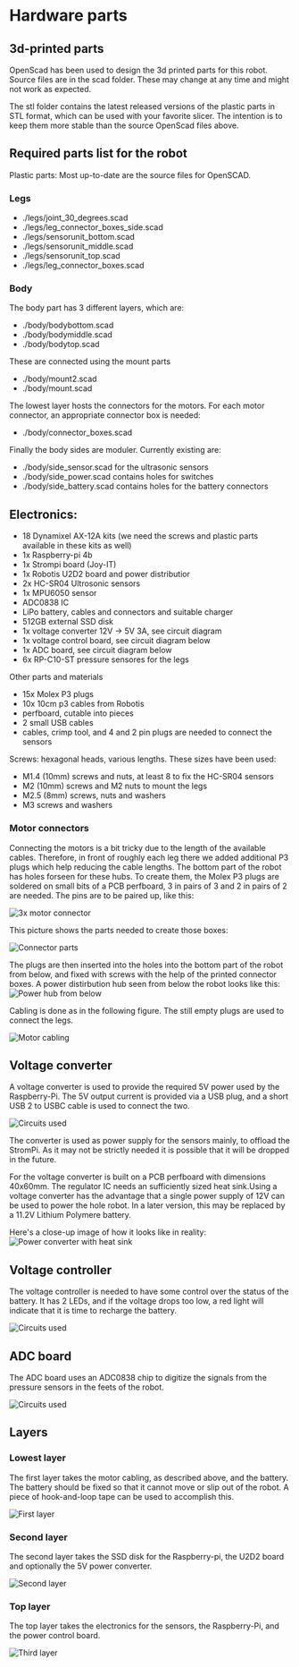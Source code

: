 # Hardware parts
## 3d-printed parts
OpenScad has been used to design the 3d printed parts for this robot. Source files are in the scad folder. These may change at any time and might not work as expected.

The stl folder contains the latest released versions of the plastic parts in STL format, which can be used with your favorite slicer. The intention is to keep them more stable than the source OpenScad files above.

## Required parts list for the robot
Plastic parts: Most up-to-date are the source files for OpenSCAD.

### Legs
* ./legs/joint_30_degrees.scad
* ./legs/leg_connector_boxes_side.scad
* ./legs/sensorunit_bottom.scad
* ./legs/sensorunit_middle.scad
* ./legs/sensorunit_top.scad
* ./legs/leg_connector_boxes.scad

### Body
The body part has 3 different layers, which are:

* ./body/bodybottom.scad
* ./body/bodymiddle.scad
* ./body/bodytop.scad

These are connected using the mount parts

* ./body/mount2.scad
* ./body/mount.scad

The lowest layer hosts the connectors for the motors. For each motor connector, an appropriate connector box is needed:
* ./body/connector_boxes.scad


Finally the body sides are moduler. Currently existing are:
* ./body/side_sensor.scad for the ultrasonic sensors
* ./body/side_power.scad  contains holes for switches
* ./body/side_battery.scad contains holes for the battery connectors


## Electronics:

* 18 Dynamixel AX-12A kits (we need the screws and plastic parts available in these kits as well)
* 1x Raspberry-pi 4b
* 1x Strompi board (Joy-IT)
* 1x Robotis U2D2 board and power distributior
* 2x HC-SR04 Ultrosonic sensors
* 1x MPU6050 sensor
* ADC0838 IC
* LiPo battery, cables and connectors and suitable charger
* 512GB external SSD disk
* 1x voltage converter 12V -> 5V 3A, see circuit diagram
* 1x voltage control board, see circuit diagram below
* 1x ADC board, see circuit diagram below
* 6x RP-C10-ST pressure sensores for the legs

Other parts and materials

* 15x Molex P3 plugs
* 10x 10cm p3 cables from Robotis
* perfboard, cutable into pieces
* 2 small USB cables
* cables, crimp tool, and 4 and 2 pin plugs are needed to connect the sensors

Screws: hexagonal heads, various lengths. These sizes have been used:

* M1.4 (10mm) screws and nuts, at least 8 to fix the HC-SR04 sensors
* M2 (10mm) screws and M2 nuts to mount the legs
* M2.5 (8mm) screws, nuts and washers
* M3 screws and washers

### Motor connectors
Connecting the motors is a bit tricky due to the length of the available cables.
Therefore, in front of roughly each leg there we added additional P3 plugs which help reducing the cable lengths.
The bottom part of the robot has holes forseen for these hubs. To create them, the Molex P3 plugs are soldered on small bits of a PCB perfboard, 3 in pairs of 3 and 2 in pairs of 2 are needed. The pins are to be paired up, like this:

![3x motor connector](photos/3x_hub.svg)

This picture shows the parts needed to create those boxes:

![Connector parts](photos/motor_cabling_parts.jpeg)

The plugs are then inserted into the holes into the bottom part of the robot from below, and fixed with screws with the help of the printed connector boxes. A power distirbution hub seen from below the robot looks like this:
![Power hub from below](photos/hubbox_below.png)

Cabling is done as in the following figure. The still empty plugs are used to connect the legs.

![Motor cabling](photos/motor_cabling.jpeg)

## Voltage converter
A voltage converter is used to provide the required 5V power used by the Raspberry-Pi. The 5V output current is provided via a USB plug, and a short USB 2 to USBC cable is used to connect the two.

![Circuits used](electronics/diagrams/converter.svg)

The converter is used as power supply for the sensors mainly, to offload the StromPi. As it may not be strictly needed it is possible that it will be dropped in the future.

For the voltage converter is built on a PCB perfboard with dimensions 40x60mm. The regulator IC needs an sufficiently sized heat sink.Using a voltage converter has the advantage that a single power supply of 12V can be used to power the hole robot. In a later version, this may be replaced by a 11.2V Lithium Polymere battery.

Here's a close-up image of how it looks like in reality:
![Power converter with heat sink](photos/voltage_regulator.jpg)

## Voltage controller
The voltage controller is needed to have some control over the status of the battery. It has 2 LEDs, and if the voltage drops too low, a red light will indicate that it is time to recharge the battery.

![Circuits used](electronics/diagrams/voltagecontrol.svg)

## ADC board
The ADC board uses an ADC0838 chip to digitize the signals from the pressure sensors in the feets of the robot.

![Circuits used](electronics/diagrams/digitizers.svg)

## Layers

### Lowest layer
The first layer takes the motor cabling, as described above, and the battery. The battery should be fixed so that it cannot move or slip out of the robot. A piece of hook-and-loop tape can be used to accomplish this.

![First layer](photos/1st_layer.jpg)

### Second layer
The second layer takes the SSD disk for the Raspberry-pi, the U2D2 board and optionally the 5V power converter.

![Second layer](photos/2nd_layer.jpg)

### Top layer
The top layer takes the electronics for the sensors, the Raspberry-Pi, and the power control board.

![Third layer](photos/mbot-2022-03-13.jpg)
